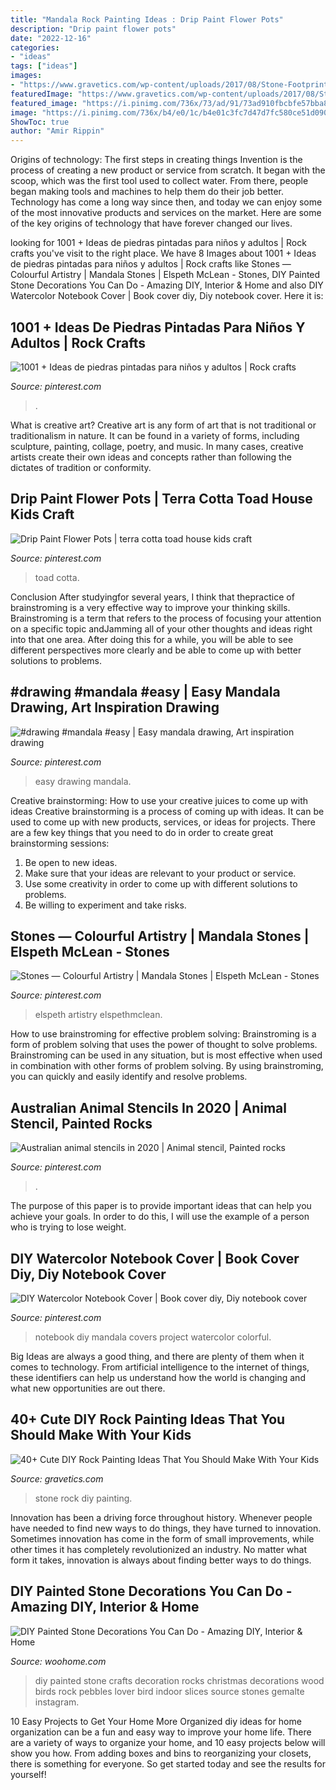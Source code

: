 ```yaml
---
title: "Mandala Rock Painting Ideas : Drip Paint Flower Pots"
description: "Drip paint flower pots"
date: "2022-12-16"
categories:
- "ideas"
tags: ["ideas"]
images:
- "https://www.gravetics.com/wp-content/uploads/2017/08/Stone-Footprints.jpg"
featuredImage: "https://www.gravetics.com/wp-content/uploads/2017/08/Stone-Footprints.jpg"
featured_image: "https://i.pinimg.com/736x/73/ad/91/73ad910fbcbfe57bba875ac331ee1bea.jpg"
image: "https://i.pinimg.com/736x/b4/e0/1c/b4e01c3fc7d47d7fc580ce51d090c0d1.jpg"
ShowToc: true
author: "Amir Rippin"
---
```



Origins of technology: The first steps in creating things
Invention is the process of creating a new product or service from scratch. It began with the scoop, which was the first tool used to collect water. From there, people began making tools and machines to help them do their job better. Technology has come a long way since then, and today we can enjoy some of the most innovative products and services on the market. Here are some of the key origins of technology that have forever changed our lives.

	

		
looking for 1001 + Ideas de piedras pintadas para niños y adultos | Rock crafts you've visit to the right place. We have 8 Images about 1001 + Ideas de piedras pintadas para niños y adultos | Rock crafts like Stones — Colourful Artistry | Mandala Stones | Elspeth McLean - Stones, DIY Painted Stone Decorations You Can Do - Amazing DIY, Interior &amp; Home and also DIY Watercolor Notebook Cover | Book cover diy, Diy notebook cover. Here it is:
		
    
## 1001 + Ideas De Piedras Pintadas Para Niños Y Adultos | Rock Crafts

<img loading=lazy src="https://i.pinimg.com/736x/cb/50/a8/cb50a897187f6d02e1d21bb8137bbe15.jpg" onerror="this.onerror=null;this.src='https://tse3.mm.bing.net/th?id=OIP.J3f2_OMfUKxQZyZfBOlZGgHaJ3&amp;pid=15.1';" alt="1001 + Ideas de piedras pintadas para niños y adultos | Rock crafts">

_Source: pinterest.com_

>. 

	

What is creative art?
Creative art is any form of art that is not traditional or traditionalism in nature. It can be found in a variety of forms, including sculpture, painting, collage, poetry, and music. In many cases, creative artists create their own ideas and concepts rather than following the dictates of tradition or conformity.

    
## Drip Paint Flower Pots | Terra Cotta Toad House Kids Craft

<img loading=lazy src="https://i.pinimg.com/736x/73/ad/91/73ad910fbcbfe57bba875ac331ee1bea.jpg" onerror="this.onerror=null;this.src='https://tse3.mm.bing.net/th?id=OIP.8f4v0Ijh73Is_3u8_xQxmQHaLL&amp;pid=15.1';" alt="Drip Paint Flower Pots | terra cotta toad house kids craft">

_Source: pinterest.com_

>toad cotta. 

	

Conclusion
After studyingfor several years, I think that thepractice of brainstroming is a very effective way to improve your thinking skills. Brainstroming is a term that refers to the process of focusing your attention on a specific topic andJamming all of your other thoughts and ideas right into that one area. After doing this for a while, you will be able to see different perspectives more clearly and be able to come up with better solutions to problems.

    
## #drawing #mandala #easy | Easy Mandala Drawing, Art Inspiration Drawing

<img loading=lazy src="https://i.pinimg.com/736x/b4/e0/1c/b4e01c3fc7d47d7fc580ce51d090c0d1.jpg" onerror="this.onerror=null;this.src='https://tse2.mm.bing.net/th?id=OIP.6WZ62_U-FeYJ-uftEbU1sQHaJ3&amp;pid=15.1';" alt="#drawing #mandala #easy | Easy mandala drawing, Art inspiration drawing">

_Source: pinterest.com_

>easy drawing mandala. 

	

Creative brainstorming: How to use your creative juices to come up with ideas
Creative brainstorming is a process of coming up with ideas. It can be used to come up with new products, services, or ideas for projects. There are a few key things that you need to do in order to create great brainstorming sessions:
1. Be open to new ideas.
2. Make sure that your ideas are relevant to your product or service.
3. Use some creativity in order to come up with different solutions to problems.
4. Be willing to experiment and take risks.

    
## Stones — Colourful Artistry | Mandala Stones | Elspeth McLean - Stones

<img loading=lazy src="https://i.pinimg.com/736x/b9/ea/05/b9ea0502b9c0aebfadc8b86d8df1fcef.jpg" onerror="this.onerror=null;this.src='https://tse4.mm.bing.net/th?id=OIP.OLz2krDWVqZFN_Rmkq8xXAHaJ5&amp;pid=15.1';" alt="Stones — Colourful Artistry | Mandala Stones | Elspeth McLean - Stones">

_Source: pinterest.com_

>elspeth artistry elspethmclean. 

	

How to use brainstroming for effective problem solving:
Brainstroming is a form of problem solving that uses the power of thought to solve problems. Brainstroming can be used in any situation, but is most effective when used in combination with other forms of problem solving. By using brainstroming, you can quickly and easily identify and resolve problems.

    
## Australian Animal Stencils In 2020 | Animal Stencil, Painted Rocks

<img loading=lazy src="https://i.pinimg.com/736x/65/e3/ab/65e3abbb0c9d5fd9b813db83543c1a3b.jpg" onerror="this.onerror=null;this.src='https://tse3.mm.bing.net/th?id=OIP.gf2lI2qn8kJRYq_3yI4zUQHaJ3&amp;pid=15.1';" alt="Australian animal stencils in 2020 | Animal stencil, Painted rocks">

_Source: pinterest.com_

>. 

	

The purpose of this paper is to provide important ideas that can help you achieve your goals. In order to do this, I will use the example of a person who is trying to lose weight.

    
## DIY Watercolor Notebook Cover | Book Cover Diy, Diy Notebook Cover

<img loading=lazy src="https://i.pinimg.com/736x/c4/03/69/c40369a6feb465d42bb67add94b720fe.jpg" onerror="this.onerror=null;this.src='https://tse2.mm.bing.net/th?id=OIP.52YcJp9lBeimXPkDWjqC3wHaJ3&amp;pid=15.1';" alt="DIY Watercolor Notebook Cover | Book cover diy, Diy notebook cover">

_Source: pinterest.com_

>notebook diy mandala covers project watercolor colorful. 

	

Big Ideas are always a good thing, and there are plenty of them when it comes to technology. From artificial intelligence to the internet of things, these identifiers can help us understand how the world is changing and what new opportunities are out there.

    
## 40+ Cute DIY Rock Painting Ideas That You Should Make With Your Kids

<img loading=lazy src="https://www.gravetics.com/wp-content/uploads/2017/08/Stone-Footprints.jpg" onerror="this.onerror=null;this.src='https://tse3.mm.bing.net/th?id=OIP.1Sw3mAXv24ZwE-67j1ulGAHaTF&amp;pid=15.1';" alt="40+ Cute DIY Rock Painting Ideas That You Should Make With Your Kids">

_Source: gravetics.com_

>stone rock diy painting. 

	

Innovation has been a driving force throughout history. Whenever people have needed to find new ways to do things, they have turned to innovation. Sometimes innovation has come in the form of small improvements, while other times it has completely revolutionized an industry. No matter what form it takes, innovation is always about finding better ways to do things.

    
## DIY Painted Stone Decorations You Can Do - Amazing DIY, Interior &amp; Home

<img loading=lazy src="http://www.woohome.com/wp-content/uploads/2017/12/diy-home-decor-ideas-with-painted-pebbles-rocks-17.jpg" onerror="this.onerror=null;this.src='https://tse3.mm.bing.net/th?id=OIP.tdr0vQG0e3LSUc9EI31t0gHaSI&amp;pid=15.1';" alt="DIY Painted Stone Decorations You Can Do - Amazing DIY, Interior &amp; Home">

_Source: woohome.com_

>diy painted stone crafts decoration rocks christmas decorations wood birds rock pebbles lover bird indoor slices source stones gemalte instagram. 

	

10 Easy Projects to Get Your Home More Organized
diy ideas for home organization can be a fun and easy way to improve your home life. There are a variety of ways to organize your home, and 10 easy projects below will show you how. From adding boxes and bins to reorganizing your closets, there is something for everyone. So get started today and see the results for yourself!

